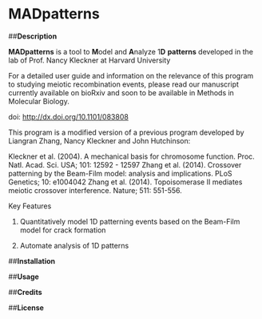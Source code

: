 # MADpatterns

##**Description**

**MADpatterns** is a tool to **M**odel and **A**nalyze  1**D** **patterns** developed in the lab of Prof. Nancy Kleckner at Harvard University

For a detailed user guide and information on the relevance of this program to studying meiotic recombination events, please read our manuscript currently available on bioRxiv and soon to be available in Methods in Molecular Biology.

doi: http://dx.doi.org/10.1101/083808

This program is a modified version of a previous program developed by Liangran Zhang, Nancy Kleckner and John Hutchinson:

Kleckner et al. (2004). A mechanical basis for chromosome function. Proc. Natl. Acad. Sci. USA; 101: 12592 - 12597
Zhang et al. (2014). Crossover patterning by the Beam-Film model: analysis and implications. PLoS Genetics; 10: e1004042
Zhang et al. (2014). Topoisomerase II mediates meiotic crossover interference. Nature; 511: 551-556.

Key Features

1. Quantitatively model 1D patterning events based on the Beam-Film model for crack formation

2. Automate analysis of 1D patterns

##**Installation**

##**Usage**

##**Credits**

##**License**
